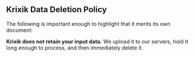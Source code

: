 ## Krixik Data Deletion Policy

The following is important enough to highlight that it merits its own document:

**Krixik does not retain your input data.** We upload it to our servers, hold it long enough to process, and then immediately delete it.
